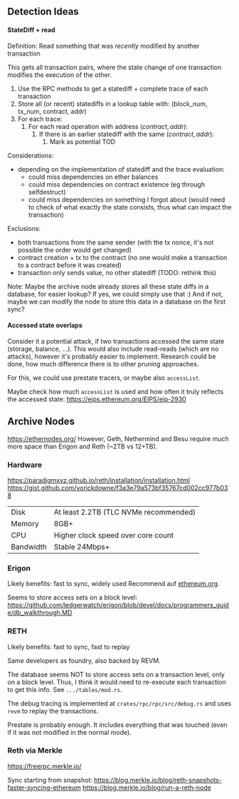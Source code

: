 
## Detection Ideas

#### StateDiff + read

Definition: Read something that was *recently* modified by another transaction

This gets all transaction pairs, where the state change of one transaction modifies the execution of the other.

1. Use the RPC methods to get a statediff + complete trace of each transaction
2. Store all (or recent) statediffs in a lookup table with: (block_num, tx_num, contract, addr)
3. For each trace:
    1. For each read operation with address $(contract, addr)$:
        1. If there is an earlier statediff with the same $(contract, addr)$:
            1. Mark as potential TOD

Considerations:
- depending on the implementation of statediff and the trace evaluation:
    - could miss dependencies on ether balances
    - could miss dependencies on contract existence (eg through selfdestruct)
    - could miss dependencies on something I forgot about (would need to check of what exactly the state consists, thus what can impact the transaction)

Exclusions:
- both transactions from the same sender (with the tx nonce, it's not possible the order would get changed)
- contract creation + tx to the contract (no one would make a transaction to a contract before it was created)
- transaction only sends value, no other statediff (TODO: rethink this)

Note: Maybe the archive node already stores all these state diffs in a database, for easier lookup? If yes, we could simply use that :)
And if not, maybe we can modify the node to store this data in a database on the first sync?

#### Accessed state overlaps

Consider it a potential attack, if two transactions accessed the same state (storage, balance, ...). This would also include read-reads (which are no attacks), however it's probably easier to implement. Research could be done, how much difference there is to other pruning approaches.

For this, we could use prestate tracers, or maybe also `accessList`.

Maybe check how much `accessList` is used and how often it truly reflects the accessed state: https://eips.ethereum.org/EIPS/eip-2930

## Archive Nodes

https://ethernodes.org/
However, Geth, Nethermind and Besu require much more space than Erigon and Reth (~2TB vs 12+TB).
### Hardware

https://paradigmxyz.github.io/reth/installation/installation.html
https://gist.github.com/yorickdowne/f3a3e79a573bf35767cd002cc977b038

|           |                                       |
| --------- | ------------------------------------- |
| Disk      | At least 2.2TB (TLC NVMe recommended) |
| Memory    | 8GB+                                  |
| CPU       | Higher clock speed over core count    |
| Bandwidth | Stable 24Mbps+                        |

### Erigon

Likely benefits: fast to sync, widely used
Recommend auf [ethereum.org](https://ethereum.org/en/developers/docs/nodes-and-clients/archive-nodes/#recommended-practices).

Seems to store access sets on a block level: https://github.com/ledgerwatch/erigon/blob/devel/docs/programmers_guide/db_walkthrough.MD


### RETH

Likely benefits: fast to sync, fast to replay

Same developers as foundry, also backed by REVM.

The database seems NOT to store access sets on a transaction level, only on a block level. Thus, I think it would need to re-execute each transaction to get this info. See `.../tables/mod.rs`.

The debug tracing is implemented at `crates/rpc/rpc/src/debug.rs` and uses `revm` to replay the transactions.

Prestate is probably enough. It includes everything that was touched (even if it was not modified in the normal mode).

### Reth via Merkle
https://freerpc.merkle.io/

Sync starting from snapshot: https://blog.merkle.io/blog/reth-snapshots-faster-syncing-ethereum
https://blog.merkle.io/blog/run-a-reth-node

